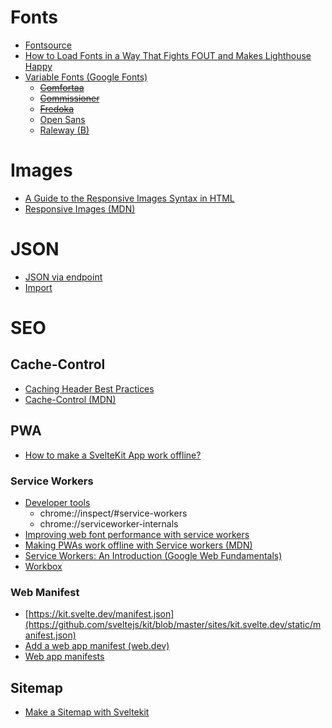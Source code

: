# Fonts

- [Fontsource](https://fontsource.org/)
- [How to Load Fonts in a Way That Fights FOUT and Makes Lighthouse Happy](https://css-tricks.com/how-to-load-fonts-in-a-way-that-fights-fout-and-makes-lighthouse-happy/)
- [Variable Fonts (Google Fonts)](https://fonts.google.com/variablefonts)
  - ~~[Comfortaa](https://fonts.google.com/specimen/Comfortaa)~~
  - ~~[Commissioner](https://fonts.google.com/specimen/Commissioner)~~
  - ~~[Fredoka](https://fonts.google.com/specimen/Fredoka)~~
  - [Open Sans](https://fonts.google.com/specimen/Open+Sans)
  - [Raleway (B)](https://fonts.google.com/specimen/Raleway)

# Images

- [A Guide to the Responsive Images Syntax in HTML](https://css-tricks.com/a-guide-to-the-responsive-images-syntax-in-html/)
- [Responsive Images (MDN)](https://developer.mozilla.org/en-US/docs/Learn/HTML/Multimedia_and_embedding/Responsive_images)

# JSON

- [JSON via endpoint](https://github.com/sveltejs/kit/blob/master/sites/kit.svelte.dev/src/routes/docs/%5Bslug%5D.json.js)
- [Import](https://natclark.com/tutorials/svelte-importing-json/)

# SEO

## Cache-Control

- [Caching Header Best Practices](https://simonhearne.com/2022/caching-header-best-practices/)
- [Cache-Control (MDN)](https://developer.mozilla.org/en-US/docs/Web/HTTP/Headers/Cache-Control)

## PWA

- [How to make a SvelteKit App work offline?](https://myrmod.de/posts/how-to-make-a-sveltekit-app-work-offline)

### Service Workers

- [Developer tools](https://developer.mozilla.org/en-US/docs/Web/API/Service_Worker_API/Using_Service_Workers#developer_tools)
  - chrome://inspect/#service-workers
  - chrome://serviceworker-internals
- [Improving web font performance with service workers](https://gomakethings.com/improving-web-font-performance-with-service-workers/)
- [Making PWAs work offline with Service workers (MDN)](https://developer.mozilla.org/en-US/docs/Web/Progressive_web_apps/Offline_Service_workers)
- [Service Workers: An Introduction (Google Web Fundamentals)](https://developers.google.com/web/fundamentals/primers/service-workers)
- [Workbox](https://developers.google.com/web/tools/workbox/guides/get-started)

### Web Manifest

- [https://kit.svelte.dev/manifest.json](https://github.com/sveltejs/kit/blob/master/sites/kit.svelte.dev/static/manifest.json)
- [Add a web app manifest (web.dev)](https://web.dev/add-manifest/#:~:text=The%20web%20app%20manifest%20is,when%20the%20app%20is%20launched.)
- [Web app manifests](https://developer.mozilla.org/en-US/docs/Web/Manifest)

## Sitemap

- [Make a Sitemap with Sveltekit](https://scottspence.com/posts/make-a-sitemap-with-sveltekit)

